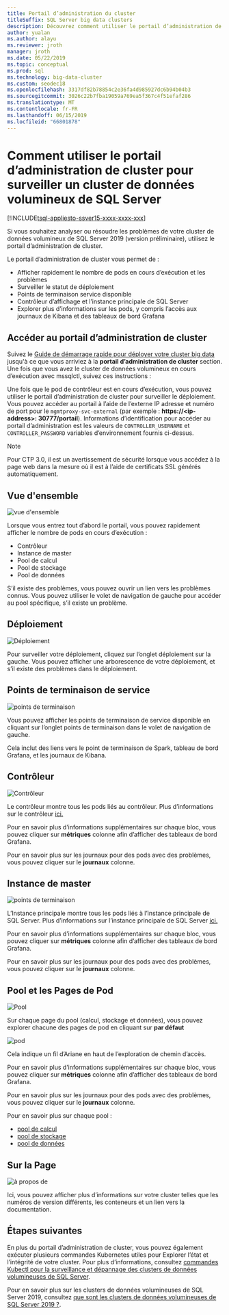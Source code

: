 ```yaml
---
title: Portail d’administration du cluster
titleSuffix: SQL Server big data clusters
description: Découvrez comment utiliser le portail d’administration de cluster pour surveiller les clusters de données volumineuses de SQL Server 2019 (version préliminaire).
author: yualan
ms.author: alayu
ms.reviewer: jroth
manager: jroth
ms.date: 05/22/2019
ms.topic: conceptual
ms.prod: sql
ms.technology: big-data-cluster
ms.custom: seodec18
ms.openlocfilehash: 3317df82b78854c2e36fa4d985927dc6b94b04b3
ms.sourcegitcommit: 3026c22b7fba19059a769ea5f367c4f51efaf286
ms.translationtype: MT
ms.contentlocale: fr-FR
ms.lasthandoff: 06/15/2019
ms.locfileid: "66801878"
---
```

# <a name="how-to-use-the-cluster-administration-portal-to-monitor-a-sql-server-big-data-cluster"></a>Comment utiliser le portail d’administration de cluster pour surveiller un cluster de données volumineux de SQL Server

[!INCLUDE[tsql-appliesto-ssver15-xxxx-xxxx-xxx](../includes/tsql-appliesto-ssver15-xxxx-xxxx-xxx.md)]

Si vous souhaitez analyser ou résoudre les problèmes de votre cluster de données volumineux de SQL Server 2019 (version préliminaire), utilisez le portail d’administration de cluster.

Le portail d’administration de cluster vous permet de :
- Afficher rapidement le nombre de pods en cours d’exécution et les problèmes
- Surveiller le statut de déploiement
- Points de terminaison service disponible
- Contrôleur d’affichage et l’instance principale de SQL Server
- Explorer plus d’informations sur les pods, y compris l’accès aux journaux de Kibana et des tableaux de bord Grafana

## <a name="access-the-cluster-administration-portal"></a>Accéder au portail d’administration de cluster

Suivez le [Guide de démarrage rapide pour déployer votre cluster big data](quickstart-big-data-cluster-deploy.md) jusqu'à ce que vous arriviez à la **portail d’administration de cluster** section. Une fois que vous avez le cluster de données volumineux en cours d’exécution avec mssqlctl, suivez ces instructions :

Une fois que le pod de contrôleur est en cours d’exécution, vous pouvez utiliser le portail d’administration de cluster pour surveiller le déploiement. Vous pouvez accéder au portail à l’aide de l’externe IP adresse et numéro de port pour le `mgmtproxy-svc-external` (par exemple : **https://\<ip-address\>: 30777/portail**). Informations d’identification pour accéder au portail d’administration est les valeurs de `CONTROLLER_USERNAME` et `CONTROLLER_PASSWORD` variables d’environnement fournis ci-dessus.

> [!NOTE]
> Pour CTP 3.0, il est un avertissement de sécurité lorsque vous accédez à la page web dans la mesure où il est à l’aide de certificats SSL générés automatiquement.

## <a name="overview"></a>Vue d'ensemble

![vue d'ensemble](./media/cluster-admin-portal/portal-overview.png)

Lorsque vous entrez tout d’abord le portail, vous pouvez rapidement afficher le nombre de pods en cours d’exécution :
- Contrôleur
- Instance de master
- Pool de calcul
- Pool de stockage
- Pool de données

S’il existe des problèmes, vous pouvez ouvrir un lien vers les problèmes connus. Vous pouvez utiliser le volet de navigation de gauche pour accéder au pool spécifique, s’il existe un problème.

## <a name="deployment"></a>Déploiement

![Déploiement](./media/cluster-admin-portal/portal-deployment.png)

Pour surveiller votre déploiement, cliquez sur l’onglet déploiement sur la gauche. Vous pouvez afficher une arborescence de votre déploiement, et s’il existe des problèmes dans le déploiement.

## <a name="service-endpoints"></a>Points de terminaison de service

![points de terminaison](./media/cluster-admin-portal/portal-endpoints.png)

Vous pouvez afficher les points de terminaison de service disponible en cliquant sur l’onglet points de terminaison dans le volet de navigation de gauche.

Cela inclut des liens vers le point de terminaison de Spark, tableau de bord Grafana, et les journaux de Kibana.

## <a name="controller"></a>Contrôleur

![Contrôleur](./media/cluster-admin-portal/portal-controller.png)

Le contrôleur montre tous les pods liés au contrôleur. Plus d’informations sur le contrôleur [ici.](concept-controller.md)

Pour en savoir plus d’informations supplémentaires sur chaque bloc, vous pouvez cliquer sur **métriques** colonne afin d’afficher des tableaux de bord Grafana.

Pour en savoir plus sur les journaux pour des pods avec des problèmes, vous pouvez cliquer sur le **journaux** colonne.

## <a name="master-instance"></a>Instance de master

![points de terminaison](./media/cluster-admin-portal/portal-master.png)

L’Instance principale montre tous les pods liés à l’instance principale de SQL Server. Plus d’informations sur l’instance principale de SQL Server [ici.](concept-master-instance.md)

Pour en savoir plus d’informations supplémentaires sur chaque bloc, vous pouvez cliquer sur **métriques** colonne afin d’afficher des tableaux de bord Grafana.

Pour en savoir plus sur les journaux pour des pods avec des problèmes, vous pouvez cliquer sur le **journaux** colonne.

## <a name="pool-and-pod-pages"></a>Pool et les Pages de Pod

![Pool](./media/cluster-admin-portal/portal-data-pool.png)

Sur chaque page du pool (calcul, stockage et données), vous pouvez explorer chacune des pages de pod en cliquant sur **par défaut**

![pod](./media/cluster-admin-portal/portal-data-default-pool.png)

Cela indique un fil d’Ariane en haut de l’exploration de chemin d’accès.

Pour en savoir plus d’informations supplémentaires sur chaque bloc, vous pouvez cliquer sur **métriques** colonne afin d’afficher des tableaux de bord Grafana.

Pour en savoir plus sur les journaux pour des pods avec des problèmes, vous pouvez cliquer sur le **journaux** colonne.

Pour en savoir plus sur chaque pool :
- [pool de calcul](concept-compute-pool.md)
- [pool de stockage](concept-storage-pool.md)
- [pool de données](concept-data-pool.md)

## <a name="about-page"></a>Sur la Page

![à propos de](./media/cluster-admin-portal/portal-about.png)

Ici, vous pouvez afficher plus d’informations sur votre cluster telles que les numéros de version différents, les conteneurs et un lien vers la documentation.

## <a name="next-steps"></a>Étapes suivantes

En plus du portail d’administration de cluster, vous pouvez également exécuter plusieurs commandes Kubernetes utiles pour Explorer l’état et l’intégrité de votre cluster. Pour plus d’informations, consultez [commandes Kubectl pour la surveillance et dépannage des clusters de données volumineuses de SQL Server](cluster-troubleshooting-commands.md).

Pour en savoir plus sur les clusters de données volumineuses de SQL Server 2019, consultez [que sont les clusters de données volumineuses de SQL Server 2019 ?](big-data-cluster-overview.md).
